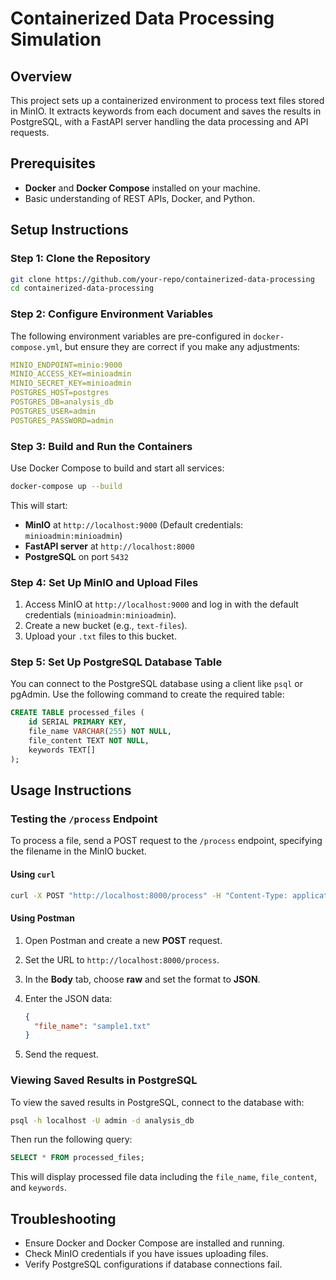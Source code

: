 # Containerized Data Processing Simulation

## Overview

This project sets up a containerized environment to process text files stored in MinIO. It extracts keywords from each document and saves the results in PostgreSQL, with a FastAPI server handling the data processing and API requests.

## Prerequisites

- **Docker** and **Docker Compose** installed on your machine.
- Basic understanding of REST APIs, Docker, and Python.

## Setup Instructions

### Step 1: Clone the Repository

```bash
git clone https://github.com/your-repo/containerized-data-processing
cd containerized-data-processing
```

### Step 2: Configure Environment Variables

The following environment variables are pre-configured in `docker-compose.yml`, but ensure they are correct if you make any adjustments:

```yaml
MINIO_ENDPOINT=minio:9000
MINIO_ACCESS_KEY=minioadmin
MINIO_SECRET_KEY=minioadmin
POSTGRES_HOST=postgres
POSTGRES_DB=analysis_db
POSTGRES_USER=admin
POSTGRES_PASSWORD=admin
```

### Step 3: Build and Run the Containers

Use Docker Compose to build and start all services:

```bash
docker-compose up --build
```

This will start:
- **MinIO** at `http://localhost:9000` (Default credentials: `minioadmin:minioadmin`)
- **FastAPI server** at `http://localhost:8000`
- **PostgreSQL** on port `5432`

### Step 4: Set Up MinIO and Upload Files

1. Access MinIO at `http://localhost:9000` and log in with the default credentials (`minioadmin:minioadmin`).
2. Create a new bucket (e.g., `text-files`).
3. Upload your `.txt` files to this bucket.

### Step 5: Set Up PostgreSQL Database Table

You can connect to the PostgreSQL database using a client like `psql` or pgAdmin. Use the following command to create the required table:

```sql
CREATE TABLE processed_files (
    id SERIAL PRIMARY KEY,
    file_name VARCHAR(255) NOT NULL,
    file_content TEXT NOT NULL,
    keywords TEXT[]
);
```

## Usage Instructions

### Testing the `/process` Endpoint

To process a file, send a POST request to the `/process` endpoint, specifying the filename in the MinIO bucket.

#### Using `curl`

```bash
curl -X POST "http://localhost:8000/process" -H "Content-Type: application/json" -d '{"file_name": "sample1.txt"}'
```

#### Using Postman

1. Open Postman and create a new **POST** request.
2. Set the URL to `http://localhost:8000/process`.
3. In the **Body** tab, choose **raw** and set the format to **JSON**.
4. Enter the JSON data:

   ```json
   {
     "file_name": "sample1.txt"
   }
   ```

5. Send the request.

### Viewing Saved Results in PostgreSQL

To view the saved results in PostgreSQL, connect to the database with:

```bash
psql -h localhost -U admin -d analysis_db
```

Then run the following query:

```sql
SELECT * FROM processed_files;
```

This will display processed file data including the `file_name`, `file_content`, and `keywords`.

## Troubleshooting

- Ensure Docker and Docker Compose are installed and running.
- Check MinIO credentials if you have issues uploading files.
- Verify PostgreSQL configurations if database connections fail.
